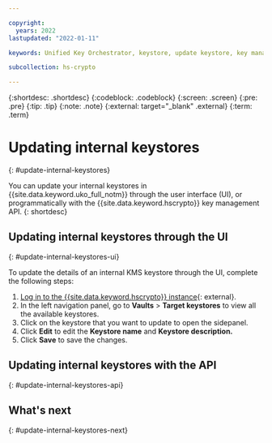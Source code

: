```yaml
---

copyright:
  years: 2022
lastupdated: "2022-01-11"

keywords: Unified Key Orchestrator, keystore, update keystore, key management, internal keystore

subcollection: hs-crypto

---
```


{:shortdesc: .shortdesc}
{:codeblock: .codeblock}
{:screen: .screen}
{:pre: .pre}
{:tip: .tip}
{:note: .note}
{:external: target="_blank" .external}
{:term: .term}


# Updating internal keystores
{: #update-internal-keystores}

You can update your internal keystores in {{site.data.keyword.uko_full_notm}} through the user interface (UI), or programmatically with the {{site.data.keyword.hscrypto}} key management API.
{: shortdesc}

## Updating internal keystores through the UI
{: #update-internal-keystores-ui}

To update the details of an internal KMS keystore through the UI, complete the following steps:

1. [Log in to the {{site.data.keyword.hscrypto}} instance](https://cloud.ibm.com/login){: external}.
2. In the left navigation panel, go to **Vaults** &gt; **Target keystores** to view all the available keystores.
3. Click on the keystore that you want to update to open the sidepanel.
4. Click **Edit** to edit the **Keystore name** and **Keystore description.**
5. Click **Save** to save the changes.





## Updating internal keystores with the API
{: #update-internal-keystores-api}






## What's next
{: #update-internal-keystores-next}

  


